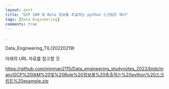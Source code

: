 ```yaml
---
layout: post
title: "GCP IAM 및 Role 정보를 추출하는 python 스크립트 예시"
tags: [Data Engineering]
comments: true
---
```


.

Data_Engineering_TIL(20220219)

아래의 URL 자료를 참고할 것

https://github.com/minman2115/Data_engineering_studynotes_2022/blob/main/GCP%20IAM%20및%20Role%20정보를%20추출하는%20python%20스크립트%20example.zip